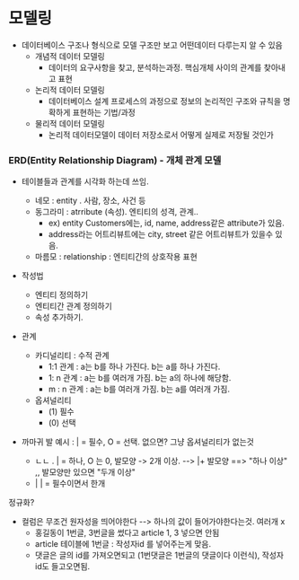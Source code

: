# 모델링

- 데이터베이스 구조나 형식으로 모델 구조만 보고 어떤데이터 다루는지 알 수 있음
  - 개념적 데이터 모델링
    - 데이터의 요구사항을 찾고, 분석하는과정. 핵심개체 사이의 관계를 찾아내고 표현
  - 논리적 데이터 모델링
    - 데이터베이스 설계 프로세스의 과정으로 정보의 논리적인 구조와 규칙을 명확하게 표현하는 기법/과정
  - 물리적 데이터 모델링
    - 논리적 데이터모델이 데이터 저장소로서 어떻게 실제로 저장될 것인가





### ERD(Entity Relationship Diagram) - 개체 관계 모델

- 테이블들과 관계를 시각화 하는데 쓰임.
  - 네모 : entity . 사람, 장소, 사건 등
  - 동그라미 : atrribute (속성). 엔티티의 성격, 관계.. 
    - ex) entity Customers에는, id, name, address같은 attribute가 있음.
    - address라는 어트리뷰트에는 city, street 같은 어트리뷰트가 있을수 있음.
  - 마름모 : relationship : 엔티티간의 상호작용 표현



- 작성법
  - 엔티티 정의하기
  - 엔티티간 관계 정의하기
  - 속성 추가하기.



- 관계
  - 카디널리티 : 수적 관계
    - 1:1 관계 : a는 b를 하나 가진다. b는 a를 하나 가진다.
    - 1: n 관계 : a는 b를 여러개 가짐. b는 a의 하나에 해당함.
    - m : n 관계 : a는 b를 여러개 가짐. b는 a를 여러개 가짐. 
  - 옵셔널리티
    - (1) 필수 
    - (0) 선택

- 까마귀 발 예시 : | = 필수, O = 선택.  없으면? 그냥 옵셔널리티가 없는것
  - ㄴㄴ . | = 하나, O 는 0, 발모양 -> 2개 이상. --> |+ 발모양 ==> "하나 이상" ,, 발모양만 있으면 "두개 이상"
  - | | = 필수이면서 한개



정규화?

- 컬럼은 무조건 원자성을 띄어야한다 --> 하나의 값이 들어가야한다는것. 여러개 x
  - 홍길동이 1번글, 3번글을 썼다고 article 1, 3 넣으면 안됨
  - article 테이블에 1번글 : 작성자id 를 넣어주는게 맞음.
  - 댓글은 글의 id를 가져오면되고 (1번댓글은 1번글의 댓글이다 이런식), 작성자 id도 들고오면됨.